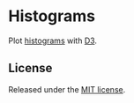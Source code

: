Histograms
==========

Plot [histograms](https://en.wikipedia.org/wiki/Histogram) with [D3](http://d3js.org/).

License
-------

Released under the [MIT license](http://mit-license.org/).
